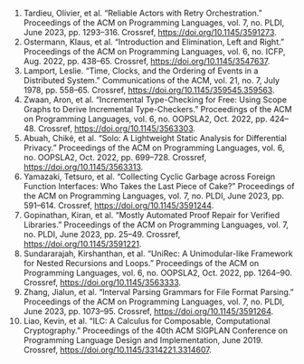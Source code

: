 1. Tardieu, Olivier, et al. “Reliable Actors with Retry Orchestration.” Proceedings of the ACM on Programming Languages, vol. 7, no. PLDI, June 2023, pp. 1293–316. Crossref, <a href='https://doi.org/10.1145/3591273' target='_blank'>https://doi.org/10.1145/3591273</a>.
2. Ostermann, Klaus, et al. “Introduction and Elimination, Left and Right.” Proceedings of the ACM on Programming Languages, vol. 6, no. ICFP, Aug. 2022, pp. 438–65. Crossref, <a href='https://doi.org/10.1145/3547637' target='_blank'>https://doi.org/10.1145/3547637</a>.
3. Lamport, Leslie. “Time, Clocks, and the Ordering of Events in a Distributed System.” Communications of the ACM, vol. 21, no. 7, July 1978, pp. 558–65. Crossref, <a href='https://doi.org/10.1145/359545.359563' target='_blank'>https://doi.org/10.1145/359545.359563</a>.
4. Zwaan, Aron, et al. “Incremental Type-Checking for Free: Using Scope Graphs to Derive Incremental Type-Checkers.” Proceedings of the ACM on Programming Languages, vol. 6, no. OOPSLA2, Oct. 2022, pp. 424–48. Crossref, <a href='https://doi.org/10.1145/3563303' target='_blank'>https://doi.org/10.1145/3563303</a>.
5. Abuah, Chiké, et al. “Solo: A Lightweight Static Analysis for Differential Privacy.” Proceedings of the ACM on Programming Languages, vol. 6, no. OOPSLA2, Oct. 2022, pp. 699–728. Crossref, <a href='https://doi.org/10.1145/3563313' target='_blank'>https://doi.org/10.1145/3563313</a>.
6. Yamazaki, Tetsuro, et al. “Collecting Cyclic Garbage across Foreign Function Interfaces: Who Takes the Last Piece of Cake?” Proceedings of the ACM on Programming Languages, vol. 7, no. PLDI, June 2023, pp. 591–614. Crossref, <a href='https://doi.org/10.1145/3591244' target='_blank'>https://doi.org/10.1145/3591244</a>.
7. Gopinathan, Kiran, et al. “Mostly Automated Proof Repair for Verified Libraries.” Proceedings of the ACM on Programming Languages, vol. 7, no. PLDI, June 2023, pp. 25–49. Crossref, <a href='https://doi.org/10.1145/3591221' target='_blank'>https://doi.org/10.1145/3591221</a>.
8. Sundararajah, Kirshanthan, et al. “UniRec: A Unimodular-like Framework for Nested Recursions and Loops.” Proceedings of the ACM on Programming Languages, vol. 6, no. OOPSLA2, Oct. 2022, pp. 1264–90. Crossref, <a href='https://doi.org/10.1145/3563333' target='_blank'>https://doi.org/10.1145/3563333</a>.
9. Zhang, Jialun, et al. “Interval Parsing Grammars for File Format Parsing.” Proceedings of the ACM on Programming Languages, vol. 7, no. PLDI, June 2023, pp. 1073–95. Crossref, <a href='https://doi.org/10.1145/3591264' target='_blank'>https://doi.org/10.1145/3591264</a>.
10. Liao, Kevin, et al. “ILC: A Calculus for Composable, Computational Cryptography.” Proceedings of the 40th ACM SIGPLAN Conference on Programming Language Design and Implementation, June 2019. Crossref, <a href='https://doi.org/10.1145/3314221.3314607' target='_blank'>https://doi.org/10.1145/3314221.3314607</a>.